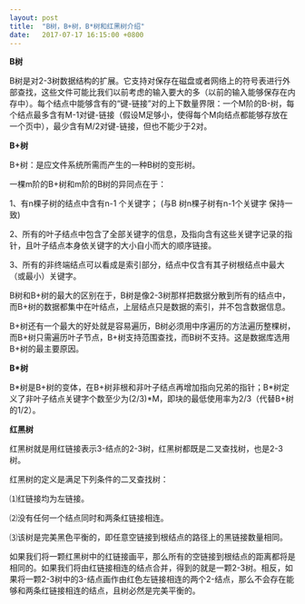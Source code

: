 ```yaml
---
layout: post
title:  "B树，B+树，B*树和红黑树介绍"
date:   2017-07-17 16:15:00 +0800
---
```


**B树**

B树是对2-3树数据结构的扩展。它支持对保存在磁盘或者网络上的符号表进行外部查找，这些文件可能比我们以前考虑的输入要大的多（以前的输入能够保存在内存中）。每个结点中能够含有的“键-链接”对的上下数量界限：一个M阶的B-树，每个结点最多含有M-1对键-链接（假设M足够小，使得每个M向结点都能够存放在一个页中），最少含有M/2对键-链接，但也不能少于2对。

**B+树**

B+树：是应文件系统所需而产生的一种B树的变形树。

一棵m阶的B+树和m阶的B树的异同点在于：

1、有n棵子树的结点中含有n-1 个关键字； (与B 树n棵子树有n-1个关键字 保持一致)

2、所有的叶子结点中包含了全部关键字的信息，及指向含有这些关键字记录的指针，且叶子结点本身依关键字的大小自小而大的顺序链接。 

3、所有的非终端结点可以看成是索引部分，结点中仅含有其子树根结点中最大（或最小）关键字。

B树和B+树的最大的区别在于，B树是像2-3树那样把数据分散到所有的结点中，而B+树的数据都集中在叶结点，上层结点只是数据的索引，并不包含数据信息。

B+树还有一个最大的好处就是容易遍历，B树必须用中序遍历的方法遍历整棵树，而B+树只需遍历叶子节点，B+树支持范围查找，而B树不支持。这是数据库选用B+树的最主要原因。

**B*树**

B\*树是B+树的变体，在B+树非根和非叶子结点再增加指向兄弟的指针；B\*树定义了非叶子结点关键字个数至少为(2/3)*M，即块的最低使用率为2/3（代替B+树的1/2）。

**红黑树**

红黑树就是用红链接表示3-结点的2-3树，红黑树都既是二叉查找树，也是2-3树。

红黑树的定义是满足下列条件的二叉查找树：

⑴红链接均为左链接。

⑵没有任何一个结点同时和两条红链接相连。

⑶该树是完美黑色平衡的，即任意空链接到根结点的路径上的黑链接数量相同。
 
如果我们将一颗红黑树中的红链接画平，那么所有的空链接到根结点的距离都将是相同的。如果我们将由红链接相连的结点合并，得到的就是一颗2-3树。相反，如果将一颗2-3树中的3-结点画作由红色左链接相连的两个2-结点，那么不会存在能够和两条红链接相连的结点，且树必然是完美平衡的。
